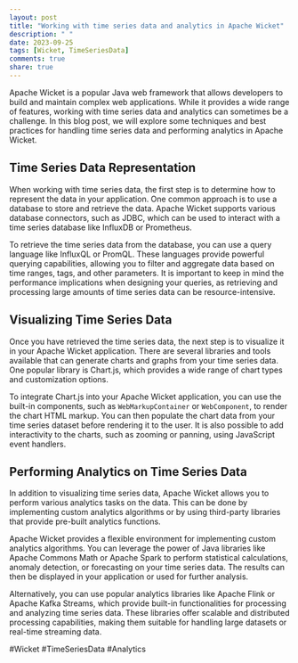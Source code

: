```yaml
---
layout: post
title: "Working with time series data and analytics in Apache Wicket"
description: " "
date: 2023-09-25
tags: [Wicket, TimeSeriesData]
comments: true
share: true
---
```


Apache Wicket is a popular Java web framework that allows developers to build and maintain complex web applications. While it provides a wide range of features, working with time series data and analytics can sometimes be a challenge. In this blog post, we will explore some techniques and best practices for handling time series data and performing analytics in Apache Wicket.

## Time Series Data Representation

When working with time series data, the first step is to determine how to represent the data in your application. One common approach is to use a database to store and retrieve the data. Apache Wicket supports various database connectors, such as JDBC, which can be used to interact with a time series database like InfluxDB or Prometheus.

To retrieve the time series data from the database, you can use a query language like InfluxQL or PromQL. These languages provide powerful querying capabilities, allowing you to filter and aggregate data based on time ranges, tags, and other parameters. It is important to keep in mind the performance implications when designing your queries, as retrieving and processing large amounts of time series data can be resource-intensive.

## Visualizing Time Series Data

Once you have retrieved the time series data, the next step is to visualize it in your Apache Wicket application. There are several libraries and tools available that can generate charts and graphs from your time series data. One popular library is Chart.js, which provides a wide range of chart types and customization options.

To integrate Chart.js into your Apache Wicket application, you can use the built-in components, such as `WebMarkupContainer` or `WebComponent`, to render the chart HTML markup. You can then populate the chart data from your time series dataset before rendering it to the user. It is also possible to add interactivity to the charts, such as zooming or panning, using JavaScript event handlers.

## Performing Analytics on Time Series Data

In addition to visualizing time series data, Apache Wicket allows you to perform various analytics tasks on the data. This can be done by implementing custom analytics algorithms or by using third-party libraries that provide pre-built analytics functions.

Apache Wicket provides a flexible environment for implementing custom analytics algorithms. You can leverage the power of Java libraries like Apache Commons Math or Apache Spark to perform statistical calculations, anomaly detection, or forecasting on your time series data. The results can then be displayed in your application or used for further analysis.

Alternatively, you can use popular analytics libraries like Apache Flink or Apache Kafka Streams, which provide built-in functionalities for processing and analyzing time series data. These libraries offer scalable and distributed processing capabilities, making them suitable for handling large datasets or real-time streaming data.

#Wicket #TimeSeriesData #Analytics